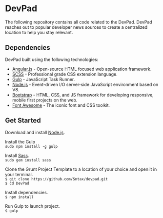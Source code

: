 # DevPad

The following repository contains all code related to the DevPad. DevPad reaches out to popular developer news sources to create a centralized location to help you stay relevant.


## Dependencies

DevPad built using the following technologies:

* [Angular.js](https://angularjs.org/) - Open-source HTML focused web application framework.
* [SCSS](http://sass-lang.com/) - Professional grade CSS extension language.
* [Gulp](http://gulpjs.com/) - JavaScript Task Runner.
* [Node.js](https://nodejs.org/) - Event-driven I/O server-side JavaScript environment based on V8.
* [Bootstrap](http://getbootstrap.com/) - HTML, CSS, and JS framework for developing responsive, mobile first projects on the web.
* [Font Awesome](https://fortawesome.github.io/Font-Awesome/) - The iconic font and CSS toolkit.


## Get Started

Download and install [Node.js](https://nodejs.org/).

Install the Gulp<br/>
```sudo npm install -g gulp```

Install [Sass](http://sass-lang.com/).<br/>
```sudo gem install sass```

Clone the Grunt Project Template to a location of your choice and open it in your terminal.<br/>
```$ git clone https://github.com/Sntax/devpad.git```<br/>
```$ cd DevPad```

Install dependencies.<br/>
```$ npm install```

Run Gulp to launch project.<br/>
```$ gulp```
